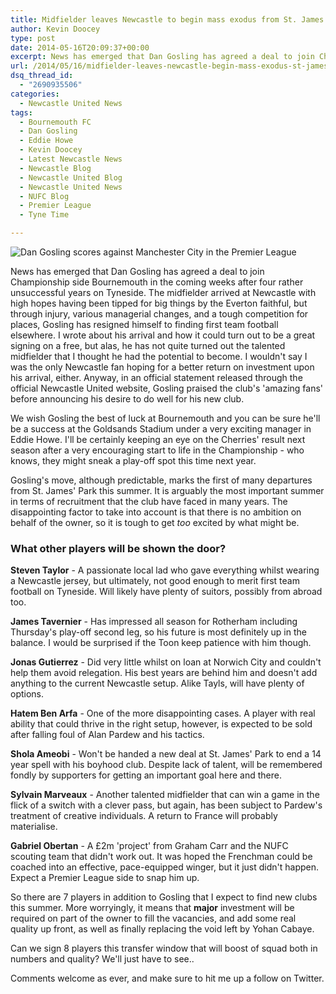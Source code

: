 ```yaml
---
title: Midfielder leaves Newcastle to begin mass exodus from St. James’ Park
author: Kevin Doocey
type: post
date: 2014-05-16T20:09:37+00:00
excerpt: News has emerged that Dan Gosling has agreed a deal to join Championship side Bournemouth in the coming weeks after four rather unsuccessful years on Tyneside. The..
url: /2014/05/16/midfielder-leaves-newcastle-begin-mass-exodus-st-james-park/
dsq_thread_id:
  - "2690935506"
categories:
  - Newcastle United News
tags:
  - Bournemouth FC
  - Dan Gosling
  - Eddie Howe
  - Kevin Doocey
  - Latest Newcastle News
  - Newcastle Blog
  - Newcastle United Blog
  - Newcastle United News
  - NUFC Blog
  - Premier League
  - Tyne Time

---
```

![Dan Gosling scores against Manchester City in the Premier League](http://www.tynetime.com/wp-content/uploads/2014/05/Dan-Gosling-Newcastle-Manchester-City.jpg "Gosling - Only goal in a Newcastle shirt came away against Manchester City in '11")

News has emerged that Dan Gosling has agreed a deal to join Championship side Bournemouth in the coming weeks after four rather unsuccessful years on Tyneside. The midfielder arrived at Newcastle with high hopes having been tipped for big things by the Everton faithful, but through injury, various managerial changes, and a tough competition for places, Gosling has resigned himself to finding first team football elsewhere. I wrote about his arrival and how it could turn out to be a great signing on a free, but alas, he has not quite turned out the talented midfielder that I thought he had the potential to become. I wouldn't say I was the only Newcastle fan hoping for a better return on investment upon his arrival, either. Anyway, in an official statement released through the official Newcastle United website, Gosling praised the club's 'amazing fans' before  announcing his desire to do well for his new club.

We wish Gosling the best of luck at Bournemouth and you can be sure he'll be a success at the Goldsands Stadium under a very exciting manager in Eddie Howe. I'll be certainly keeping an eye on the Cherries' result next season after a very encouraging start to life in the Championship - who knows, they might sneak a play-off spot this time next year.

Gosling's move, although predictable, marks the first of many departures from St. James' Park this summer. It is arguably the most important summer in terms of recruitment that the club have faced in many years. The disappointing factor to take into account is that there is no ambition on behalf of the owner, so it is tough to get _too_ excited by what might be.

### What other players will be shown the door?

**Steven Taylor** - A passionate local lad who gave everything whilst wearing a Newcastle jersey, but ultimately, not good enough to merit first team football on Tyneside. Will likely have plenty of suitors, possibly from abroad too.

**James Tavernier** - Has impressed all season for Rotherham including Thursday's play-off second leg, so his future is most definitely up in the balance. I would be surprised if the Toon keep patience with him though.

**Jonas Gutierrez** - Did very little whilst on loan at Norwich City and couldn't help them avoid relegation. His best years are behind him and doesn't add anything to the current Newcastle setup. Alike Tayls, will have plenty of options.

**Hatem Ben Arfa** - One of the more disappointing cases. A player with real ability that could thrive in the right setup, however, is expected to be sold after falling foul of Alan Pardew and his tactics.

**Shola Ameobi** - Won't be handed a new deal at St. James' Park to end a 14 year spell with his boyhood club. Despite lack of talent, will be remembered fondly by supporters for getting an important goal here and there.

**Sylvain Marveaux** - Another talented midfielder that can win a game in the flick of a switch with a clever pass, but again, has been subject to Pardew's treatment of creative individuals. A return to France will probably materialise.

**Gabriel Obertan** - A £2m 'project' from Graham Carr and the NUFC scouting team that didn't work out. It was hoped the Frenchman could be coached into an effective, pace-equipped winger, but it just didn't happen. Expect a Premier League side to snap him up.

So there are 7 players in addition to Gosling that I expect to find new clubs this summer. More worryingly, it means that **major** investment will be required on part of the owner to fill the vacancies, and add some real quality up front, as well as finally replacing the void left by Yohan Cabaye.

Can we sign 8 players this transfer window that will boost of squad both in numbers and quality? We'll just have to see..

Comments welcome as ever, and make sure to hit me up a follow on Twitter.
